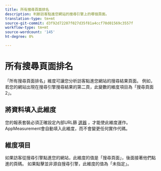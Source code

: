 ```yaml
---
title: 所有搜尋頁面排名
description: 判斷訪客點進您網站的搜尋引擎上的哪個頁面。
translation-type: tm+mt
source-git-commit: d3f92d72207f027d35f81a4ccf70d01569c3557f
workflow-type: tm+mt
source-wordcount: '145'
ht-degree: 0%

---
```



# 所有搜尋頁面排名

「所有搜尋頁面排名」維度可讓您分析訪客點進您網站的搜尋結果頁面。 例如，若您的網站出現在搜尋引擎搜尋結果的第二頁，此變數的維度項目為「搜尋頁面2」。

## 將資料填入此維度

您的報表套裝必須正確設定內部URL篩 [選器](/help/admin/admin/internal-url-filter-admin.md) ，才能使此維度運作。 AppMeasurement會自動填入此維度，而不會變更任何實作代碼。

## 維度項目

如果訪客從搜尋引擎點進您的網站，此維度的值是「搜尋頁面」，後面接著他們點進的頁碼。 如果點擊並非源自搜尋引擎，此維度的值為「未指定」。

